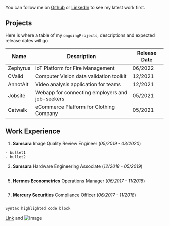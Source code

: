 You can follow me on [Github](https://github.com/CurtisDeCastro/curtisdecastro.github.io/edit/main/index.md) or [LinkedIn](https://linkedin.com/in/curtis415) to see my latest work first.

## Projects

Here is where a table of my `ongoingProjects`, descriptions and expected release dates will go

| Name | Description | Release Date |
| --- | --- | --- |
| Zephyrus | IoT Platform for Fire Management | 06/2022 |
| CValid | Computer Vision data validation toolkit | 12/2021 |
| AnnotAIt | Video analysis application for teams | 12/2021 |
| Jobsite | Webapp for connecting employers and job-seekers | 05/2021 |
| Catwalk | eCommerce Platform for Clothing Company | 05/2021 |

## Work Experience
1. **Samsara** Image Quality Review Engineer (_05/2019 - 03/2020_)
```
- bullet1
- bullet2
```
3. **Samsara** Hardware Engineering Associate (_12/2018 - 05/2019_)
```
```
5. **Hermes Econometrics** Operations Manager (_06/2017 - 11/2018_)
```
```
7. **Mercury Securities** Compliance Officer (_06/2017 - 11/2018_)
```
```

```markdown
Syntax highlighted code block

```

[Link](url) and ![Image](src)

